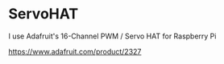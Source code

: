 # ServoHAT

I use Adafruit's 16-Channel PWM / Servo HAT for Raspberry Pi

https://www.adafruit.com/product/2327
